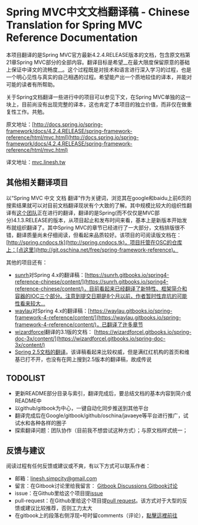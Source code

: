 # Spring MVC中文文档翻译稿 - Chinese Translation for Spring MVC Reference Documentation

本项目翻译的是Spring MVC官方最新4.2.4.RELEASE版本的文档，包含原文档第21章Spring MVC部分的全部内容。翻译目标是希望__在最大限度保留原意的基础上保证中译文的流畅度__。这个过程既是对技术和语言进行深入学习的过程，也是一个明心见性与真实的自己相遇的过程。希望能产出一个质地较佳的译本，并能对可能的读者有所帮助。

关于Spring文档翻译一些进行中的项目可以参见下文，在Spring MVC单独的这一块上，目前尚没有出现完整的译本，这也肯定了本项目的独立价值，而非仅在做重复性工作。共勉。

原文地址：[http://docs.spring.io/spring-framework/docs/4.2.4.RELEASE/spring-framework-reference/html/mvc.html](http://docs.spring.io/spring-framework/docs/4.2.4.RELEASE/spring-framework-reference/html/mvc.html)

译文地址：[mvc.linesh.tw](http://mvc.linesh.tw)

## 其他相关翻译项目
以“Spring MVC 中文 文档 翻译”作为关键词，浏览其在google和baidu上前6页的搜索结果就可以对目前文档翻译现状有个大致的了解。其中规模比较大的组织性翻译有[这个团队](http://blog.csdn.net/isea533/article/details/50450289)正在进行的翻译，翻译的是Spring(而不仅仅是MVC部分)4.1.3.RELEASE的版本，从项目起止和发布时间来看，基本上是新版本开始发布就组织翻译了。其中Spring MVC的章节已经进行了一大部分，文档排版很不错，翻译质量尚未仔细阅读，但看起来品质较好。该项目的可阅读版文档在：[http://spring.cndocs.tk](http://spring.cndocs.tk)，项目托管在OSC的仓库上：[点这里](http://git.oschina.net/free/spring-framework-reference)。

其他的项目还有：
* [sunrh](https://github.com/sunrh)对Spring 4.x的翻译稿：[https://sunrh.gitbooks.io/spring4-reference-chinese/content/](https://sunrh.gitbooks.io/spring4-reference-chinese/content/)，目前看起来已经翻译了新特性、框架简介和容器的IOC三个部分。注意到提交日期是8个月以前，作者暂时性弃坑的可能性看来较大…
* [waylau](https://github.com/waylau)对Spring 4.x的翻译稿：[https://waylau.gitbooks.io/spring-framework-4-reference/content/](https://waylau.gitbooks.io/spring-framework-4-reference/content/)，已翻译了许多章节
* [wizardforcel](https://github.com/wizardforcel)翻译的3.1版的文档： [https://wizardforcel.gitbooks.io/spring-doc-3x/content/](https://wizardforcel.gitbooks.io/spring-doc-3x/content/)
* [Spring 2.5文档的翻译](http://javasalatu.iteye.com/blog/1212618)。该译稿看起来比较权威，但是满红红机构的首页和维基已打不开，也没有在网上搜到2.5版本的翻译稿，故成传说


## TODOLIST
* 更新README部分目录与索引，翻译完成后，要总结文档的基本内容到简介或README中
* 以github/gitbook为中心，一键自动化同步推送到其他平台
* 翻译完成后在Google/gitbook/github/oschina/javaeye等平台进行推广，试试水和各种各样的圈子
* 探索翻译问题：团队协作（目前我不想尝试这种方式）；与原文档样式统一；


## 反馈与建议
阅读过程有任何反馈或建议或不爽，有以下方式可以联系作者：
* 邮箱：linesh.simpcity@gmail.com
* 留言：在Gitbook讨论里给我留言： [Gitbook Discussions Gitbook讨论](https://www.gitbook.com/book/linesh/spring-mvc-documentation-linesh-translation/discussions)
* issue：在Github里给这个项目提[issue](https://github.com/linesh-simplicity/gitbook-translation-spring-mvc-documentation/issues)
* pull-request：在Github里给这个项目提[pull request](https://github.com/linesh-simplicity/gitbook-translation-spring-mvc-documentation/pulls)。该方式对于大型的反馈或建议比较推荐，否则工力太大
* 在gitbook上的段落右侧浮现`+`号时留comments（评论），[點擊這裡前往](http://mvc.linesh.tw)
